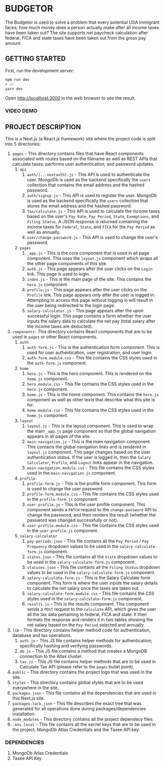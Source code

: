 # BUDGETOR
The Budgetor is used to solve a problem that every potential USA immigrant faces; how much money does a person actually make after all income taxes have been taken out? The site supports net paycheck calculation after federal, FICA and state taxes have been taken out from the gross pay amount.

## GETTING STARTED
First, run the development server:

```bash
npm run dev
# or
yarn dev
```

Open [http://localhost:3000](http://localhost:3000) in the web browser to see the result.

### VIDEO DEMO


## PROJECT DESCRIPTION
This is a Next.js (a React.js framework) site where the project code is split into 5 directories:
1. `pages` - This directory contains files that have React components associated with routes based on the filename as well as REST APIs that calculate taxes, performs user authentication, and password updates.
    1. `api`
        1. `auth/[...nextauth].js` - This API is used to authenticate the user. MongoDb is used as the backend specifically the `users` collection that contains the email address and the hashed password. 
        2. `auth/signup.js` - This API is used to register the user. MongoDb is used as the backend specifically the `users` collection that stores the email address and the hashed password.
        3. `tax/calculate.js` - This API is used to calculate the income taxes based on the user's `Pay Rate`, `Pay Period`, `State`, `Exemptions`, and `Filing Status`. A JSON response is returned containing the income taxes for `Federal`, `State`, and `FICA` for the `Pay Period` as well as annually.
        4. `user/change-password.js` - This API is used to change the user's password.
    2. `pages`
        1. `_app.js` - This is the core component that is used in all page component. This uses the `layout.js` component which wraps all the other page components of this site.
        2. `auth.js` - This page appears after the user clicks on the `Login` link. This page is used to login.
        3. `index.js` - This is the main page of the site. This contains the `hero.js` component.
        4. `profile.js` - This page appears after the user clicks on the `Profile` link. This page appears only after the user is logged in. Attempting to access this page without logging in will result in the user being redirected to the login page.
        5. `salary-calculator.js` - This page appears after the upon successful login. This page contains a form whether the user inputs the salary data to calculate the net pay (total salary after the income taxes are deducted).
2. `components`- This directory contains React components that are to be used in `pages` or other React components.
    1. `auth`
        1. `auth-form.js` - This is the authentication form component. This is used for user authentication, user registration, and user login.
        2. `auth-form.module.css` - This file contains the CSS styles used in the `auth-form.js` component.
    2. `home`
        1. `hero.js` - This is the hero component. This is rendered on the `home.js` component.
        2. `hero.module.css` - This file contains the CSS styles used in the `hero.js` component.
        3. `home.js` - This is the home component. This contains the `hero.js` component as well as other texts that describe what this site is for.
        4. `home.module.css` - This file contains the CSS styles used in the `home.js` component.
    3. `layout`
        1. `layout.js` - This is the layout component. This is used to wrap the main `_app.js` page component so that the global navigation appears in all pages of the site.
        2. `main-navigation.js` - This is the main navigation component. This contains the global navigation links and is rendered in `layout.js` component. This page changes based on the user authentication status. If the user is logged in, then the `Salary Calculator`, `Profile`, and `Logout` links appear in the navigation.
        3. `main-navigation.module.css` - This file contains the CSS styles used in the `main-navigation.js` component.
    4. `profile`
        1. `profile-form.js` - This is the profile form component. This form is used to change the user password.
        2. `profile-form.module.css` - This file contains the CSS styles used in the `profile-form.js` component.
        3. `user-profile.js` - This is the user profile component. This component sends a `PATCH` request to the `change-password` API to change the password, and then renders the result (whether the password was changed successfully or not).
        4. `user-profile.module.css` - This file contains the CSS styles used in the `user-profile.js` component.
    5. `salary-calculator`
        1. `pay-periods.json` - This file contains all the `Pay Period` / `Pay Frequency` dropdown values to be used in the `salary-calculate-form.js` component.
        2. `states.json` - This file contains all the `State` dropdown values to be used in the `salary-calculate-form.js` component.
        3. `statuses.json` - This file contains all the `Filing Status` dropdown values to be used in the `salary-calculate-form.js` component.
        4. `salary-calculate-form.js` - This is the Salary Calculate form component. This form is where the user inputs the salary details to calculate the net salary once the taxes are taken out. 
        5. `salary-calculate-form.module.css` - This file contains the CSS styles used in the `salary-calculate-form.js` component.
        6. `results.js` - This is the results component. This component sends a `POST` request to the `calculate` API, which gives the user all the tax data pertaining to federal, FICA and state. It then formats the response and renders it in two tables showing the net salary based on the `Pay Period` selected and annually.
3. `lib` - This directory contains helper method code for authentication, database and tax operations.
    1. `auth.js` - This JS file contains helper methods for authentication; specifically hashing and verifying passwords.
    2. `db.js` - This JS file contains a method that creates a MongoDB connection to the Atlas cluster.
    3. `tax.js` - This JS file contains helper methods that are to be used in Calculate Tax API (please refer to the `pages` bullet point).
4. `public` - This directory contains the project logo that was used in the site.
5. `styles` - This directory contains global styles that are to be used everywhere in the site.
6. `packages.json` - This file contains all the dependencies that are used in this Next.js site.
7. `packages-lock.json` - This file describes the exact tree that was generated for all operations done during packages/dependencies installation.
8. `node_modules` - This directory contains all the project dependecy files.
9. `.env.local` - This file contains all the secret keys that are to be used in the project; MongoDb Atlas Credentials and the Taxee API key.

### DEPENDENCIES
1. MongoDb Atlas Credentials
2. Taxee API Key
